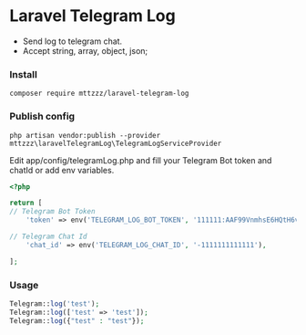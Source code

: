 # Laravel Telegram Log

- Send log to telegram chat.
- Accept string, array, object, json;

### Install
    composer require mttzzz/laravel-telegram-log

### Publish config
    php artisan vendor:publish --provider mttzzz\laravelTelegramLog\TelegramLogServiceProvider
    
Edit app/config/telegramLog.php and fill your Telegram Bot token and chatId or add env variables.
```php
<?php

return [
// Telegram Bot Token
    'token' => env('TELEGRAM_LOG_BOT_TOKEN', '111111:AAF99VnmhsE6HQtH6vsQaBRLctxXs4-UpdY'),

// Telegram Chat Id
    'chat_id' => env('TELEGRAM_LOG_CHAT_ID', '-1111111111111'),

];
```

### Usage
```php
Telegram::log('test');
Telegram::log(['test' => 'test']);
Telegram::log({"test" : "test"});
```
